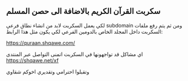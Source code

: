 ## سكربت القرآن الكريم باﻻضافة الى حصن المسلم

لكي يعمل السكربت ﻻبد من انشاء نطاق فرعي subdomain ومن ثم يتم رفع ملفات السكربت داخل المجلد الخاص بالدومين الفرعي لكي يكون مثل هذا الرابط:

https://quraan.shqawe.com/

اي مشاكل قد تواجهونها في السكربت اتمنى التواصل عبر المنتدى 
https://shqawe.net/xf

وتقبلوا احترامي وتقديري
اخوكم
شقاوي
